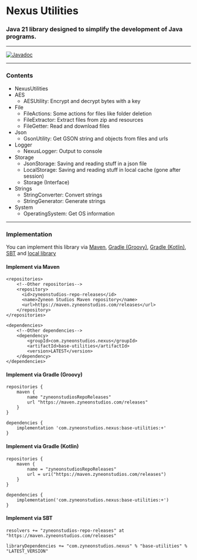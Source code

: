 # Nexus Utilities

### Java 21 library designed to simplify the development of Java programs.

---

[![Javadoc](https://img.shields.io/badge/JavaDoc-Online-green)](https://zyneonstudios.github.io/nexus-utilities/apidocs/)

---

### Contents
- NexusUtilities
- AES
  - AESUtility: Encrypt and decrypt bytes with a key
- File
  - FileActions: Some actions for files like folder deletion
  - FileExtractor: Extract files from zip and resources
  - FileGetter: Read and download files
- Json
  - GsonUtility: Get GSON string and objects from files and urls
- Logger
  - NexusLogger: Output to console
- Storage
  - JsonStorage: Saving and reading stuff in a json file
  - LocalStorage: Saving and reading stuff in local cache (gone after session)
  - Storage (Interface)
- Strings
  - StringConverter: Convert strings
  - StringGenerator: Generate strings
- System
  - OperatingSystem: Get OS information

---

### Implementation

You can implement this library via [Maven](#implement-via-maven), [Gradle (Groovy)](#implement-via-gradle-groovy),  [Gradle (Kotlin)](#implement-via-gradle-kotlin), [SBT](#implement-via-sbt) and [local library](https://github.com/zyneonstudios/nexus-utilities/releases/latest/)

#### Implement via Maven
```
<repositories>
    <!--Other repositories-->
    <repository>
      <id>zyneonstudios-repo-releases</id>
      <name>Zyneon Studios Maven repository</name>
      <url>https://maven.zyneonstudios.com/releases</url>
    </repository>
</repositories>
```
```
<dependencies>
    <!--Other dependencies-->
    <dependency>
        <groupId>com.zyneonstudios.nexus</groupId>
        <artifactId>base-utilities</artifactId>
        <version>LATEST</version>
    </dependency>
</dependencies>
```

#### Implement via Gradle (Groovy)
```
repositories {
    maven {
        name "zyneonstudiosRepoReleases"
        url "https://maven.zyneonstudios.com/releases"
    }
}
```
```
dependencies {
    implementation 'com.zyneonstudios.nexus:base-utilities:+'
}
```

#### Implement via Gradle (Kotlin)
```
repositories {
    maven {
        name = "zyneonstudiosRepoReleases"
        url = uri("https://maven.zyneonstudios.com/releases")
    }
}
```
```
dependencies {
    implementation('com.zyneonstudios.nexus:base-utilities:+')
}
```

#### Implement via SBT
```
resolvers += "zyneonstudios-repo-releases" at "https://maven.zyneonstudios.com/releases"
```
```
libraryDependencies += "com.zyneonstudios.nexus" % "base-utilities" % "LATEST_VERSION"
```